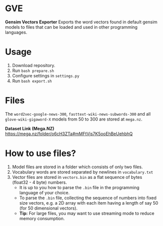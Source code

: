 # GVE
**Gensim Vectors Exporter** 
Exports the word vectors found in default gensim models to files that can be loaded
and used in other programming languages.

# Usage 
1. Download repository.
2. Run `bash prepare.sh`
3. Configure settings in `settings.py`
4. Run `bash export.sh`

# Files
The `word2vec-google-news-300`, `fasttext-wiki-news-subwords-300` and all `glove-wiki-gigaword-X` models from
50 to 300 are stored at `mega.nz`.

**Dataset Link (Mega.NZ)** 
https://mega.nz/folder/o6cH3ZTa#mMFtVjs7K5ooEhBeUehbhQ

# How to use files? 
1. Model files are stored in a folder which consists of only two files.
2. Vocabulary words are stored separated by newlines in `vocabulary.txt`
3. Vector files are stored in `vectors.bin` as a flat sequence of bytes (float32 - 4 byte)
   numbers.
    - It is up to you how to parse the `.bin` file in the programming language of your choice.
    - To parse the `.bin` file, collecting the sequence of numbers into fixed size 
      vectors, e.g. a 2D array with each item having a length of say 50 
      (for 50 dimensional vectors). 
    - **Tip:** For large files, you may want to use streaming mode to reduce memory 
     consumption.
       
